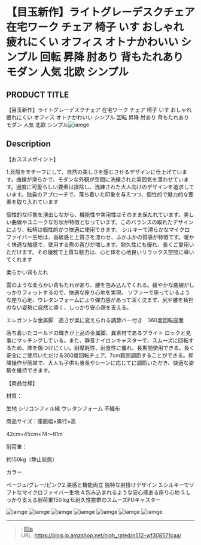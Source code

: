 # 【目玉新作】ライトグレーデスクチェア 在宅ワーク チェア 椅子 いす  おしゃれ 疲れにくい オフィス オトナかわいい シンプル 回転 昇降 肘あり 背もたれあり モダン 人気 北欧 シンプル


## PRODUCT TITLE 

【目玉新作】ライトグレーデスクチェア 在宅ワーク チェア 椅子 いす  おしゃれ 疲れにくい オフィス オトナかわいい シンプル 回転 昇降 肘あり 背もたれあり モダン 人気 北欧 シンプル![iamge](https://b2bfiles1.gigab2b.cn/image/wkseller/301/20230727_0a17970953a308b308b7e6f37168a1dc.jpg)

## Description

【おススメポイント】

1.貝殻をモチーフにして、自然の美しさを感じさせるデザインに仕上げています。曲線が滑らかで、モダンな外観が空間に洗練された雰囲気を漂わせています。過度に可愛らしい要素は排除し、洗練された大人向けのデザインを追求しています。独自のアプローチで、落ち着いた印象を与えつつ、個性的で魅力的な要素を取り入れています






個性的な印象を演出しながら、機能性や実用性はそのまま保たれています。美しい曲線やユニークな形状が特徴となっています。このバランスの取れたデザインにより、転椅は個性的かつ快適に使用できます。 シルキーで滑らかなマイクロファイバー生地は、高級感と上質さを漂わせ、ふかふかの質感が特徴です。暖かく快適な触感で、使用する際の喜びが増します。耐久性にも優れ、長くご愛用いただけます。その優雅で上質な魅力は、心と体を心地良いリラックス空間に導いてくれます




柔らかい背もたれ

雲のような柔らかい背もたれがあり、腰を包み込んでくれる。緩やかな曲線がしっかりフィっトするので、快適な座り心地を実現。 ソファーで座っているような座り心地、ウレタンフォームにより弾力感があって深く沈まず、尻や腰を負担のない姿勢に自然と導く、しっかり安心感を支える。




エレガントな金属脚　高さが楽に変えられる調節バー付き　360度回転座面

落ち着いたゴールドの輝きが上品の金属脚、異素材であるブライト ロックと見事にマッチングしている。また、静音ナイロンキャスターで、スムーズに回転するため、床を傷つけにくい。耐摩耗性、耐食性に優れ、長期間使用できる。長く安全にご使用いただける360度回転チェア、7cm範囲調節することができる。昇降操作が簡単で、大人も子供も身長やシーンに応じてに調節いただき、快適な姿勢を維持できます。




【商品仕様】





材質：

生地 シリコンフィル綿  ウレタンフォーム 不織布



商品サイズ：座面幅×奥行×高

42cm×45cm×74～81m



耐荷重：

約150kg（静止状態）



カラー

ベージュ/グレー/ピンク2.美感と機能両立 独特な肘掛けデザイン
3.シルキーでソフトなマイクロファイバー生地
4.包み込まれるような安心感ある座り心地
5.しっかり支える耐荷重150 kg
6.耐久性抜群のスムーズPUキャスター





![iamge](https://b2bfiles1.gigab2b.cn/image/wkseller/301/20230727_0b116abf87d279991b2c21152b171f5f.jpg)
![iamge](https://b2bfiles1.gigab2b.cn/image/wkseller/301/20230727_8c9895f49064e2048210ebafd5da4044.jpg)
![iamge](https://b2bfiles1.gigab2b.cn/image/wkseller/301/20230727_e7724ac0b0c634325cc6e93eb2a441e1.jpg)
![iamge](https://b2bfiles1.gigab2b.cn/image/wkseller/301/20230727_f3db54a5bd92ab26dcf41248a59a806e.jpg)
![iamge](https://b2bfiles1.gigab2b.cn/image/wkseller/301/20230727_6c827132697463e4584923adfed36b17.jpg)
![iamge](https://b2bfiles1.gigab2b.cn/image/wkseller/301/20230727_06d5ac64df30deec3782aa1ea67b5b1a.jpg)
![iamge](https://b2bfiles1.gigab2b.cn/image/wkseller/301/20230727_143513738a14059a096723a8299acfce.jpg)


---

> : [Ella](https://blog.jp.amzshop.net/)  
> URL: https://blog.jp.amzshop.net/high_rated/n512-wf308571caa/  

